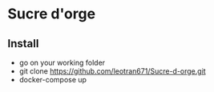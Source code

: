 # Sucre d'orge

## Install
- go on your working folder  
- git clone https://github.com/leotran671/Sucre-d-orge.git
- docker-compose up
